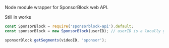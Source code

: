 Node module wrapper for SponsorBlock web API.

Still in works

```javascript
const SponsorBlock = require('sponsorblock-api').default;
const sponsorBlock = new SponsorBlock(userID); // userID is a locally generated uuid, save the id for future tracking of stats

sponsorBlock.getSegments(videoID, 'sponsor');
```
